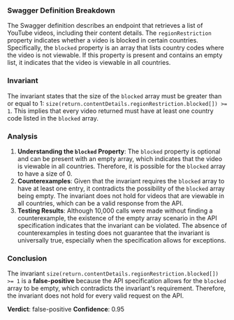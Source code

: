 ### Swagger Definition Breakdown
The Swagger definition describes an endpoint that retrieves a list of YouTube videos, including their content details. The `regionRestriction` property indicates whether a video is blocked in certain countries. Specifically, the `blocked` property is an array that lists country codes where the video is not viewable. If this property is present and contains an empty list, it indicates that the video is viewable in all countries.

### Invariant
The invariant states that the size of the `blocked` array must be greater than or equal to 1: `size(return.contentDetails.regionRestriction.blocked[]) >= 1`. This implies that every video returned must have at least one country code listed in the `blocked` array.

### Analysis
1. **Understanding the `blocked` Property**: The `blocked` property is optional and can be present with an empty array, which indicates that the video is viewable in all countries. Therefore, it is possible for the `blocked` array to have a size of 0.
2. **Counterexamples**: Given that the invariant requires the `blocked` array to have at least one entry, it contradicts the possibility of the `blocked` array being empty. The invariant does not hold for videos that are viewable in all countries, which can be a valid response from the API.
3. **Testing Results**: Although 10,000 calls were made without finding a counterexample, the existence of the empty array scenario in the API specification indicates that the invariant can be violated. The absence of counterexamples in testing does not guarantee that the invariant is universally true, especially when the specification allows for exceptions.

### Conclusion
The invariant `size(return.contentDetails.regionRestriction.blocked[]) >= 1` is a **false-positive** because the API specification allows for the `blocked` array to be empty, which contradicts the invariant's requirement. Therefore, the invariant does not hold for every valid request on the API. 

**Verdict**: false-positive
**Confidence**: 0.95
